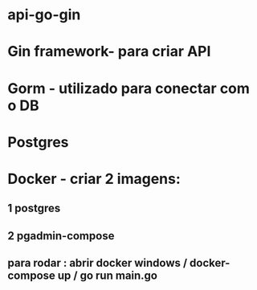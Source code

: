 # api-go-gin

# Gin framework- para criar API

# Gorm - utilizado para conectar com o DB

# Postgres

# Docker - criar 2 imagens:

## 1 postgres

## 2 pgadmin-compose

## para rodar : abrir docker windows / docker-compose up / go run main.go

